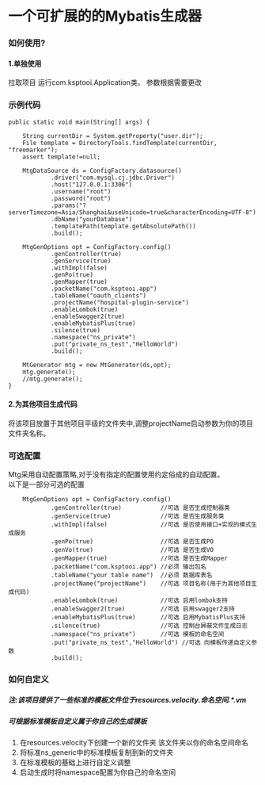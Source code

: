 # 一个可扩展的的Mybatis生成器
### 如何使用?  

#### 1.单独使用
拉取项目 运行com.ksptooi.Application类。 参数根据需要更改  
### 示例代码


    public static void main(String[] args) {

        String currentDir = System.getProperty("user.dir");
        File template = DirectoryTools.findTemplate(currentDir, "freemarker");
        assert template!=null;

        MtgDataSource ds = ConfigFactory.datasource()
                .driver("com.mysql.cj.jdbc.Driver")
                .host("127.0.0.1:3306")
                .username("root")
                .password("root")
                .params("?serverTimezone=Asia/Shanghai&useUnicode=true&characterEncoding=UTF-8")
                .dbName("yourDatabase")
                .templatePath(template.getAbsolutePath())
                .build();

        MtgGenOptions opt = ConfigFactory.config()
                .genController(true)
                .genService(true)
                .withImpl(false)
                .genPo(true)
                .genMapper(true)
                .packetName("com.ksptooi.app")
                .tableName("oauth_clients")
                .projectName("hospital-plugin-service")
                .enableLombok(true)
                .enableSwagger2(true)
                .enableMybatisPlus(true)
                .silence(true)
                .namespace("ns_private")
                .put("private_ns_test","HelloWorld")
                .build();

        MtGenerator mtg = new MtGenerator(ds,opt);
        mtg.generate();
        //mtg.generate();
    }

#### 2.为其他项目生成代码
将该项目放置于其他项目平级的文件夹中,调整projectName启动参数为你的项目文件夹名称。

### 可选配置
Mtg采用自动配置策略,对于没有指定的配置使用约定俗成的自动配置。   
以下是一部分可选的配置

        MtgGenOptions opt = ConfigFactory.config()
                .genController(true)           //可选 是否生成控制器类
                .genService(true)              //可选 是否生成服务类
                .withImpl(false)               //可选 是否使用接口+实现的模式生成服务
                .genPo(true)                   //可选 是否生成PO
                .genVo(true)                   //可选 是否生成VO
                .genMapper(true)               //可选 是否生成Mapper
                .packetName("com.ksptooi.app") //必须 输出包名
                .tableName("your table name")  //必须 数据库表名
                .projectName("projectName")    //可选 项目名称(用于为其他项目生成代码)
                .enableLombok(true)            //可选 启用lombok支持
                .enableSwagger2(true)          //可选 启用swagger2支持
                .enableMybatisPlus(true)       //可选 启用MybatisPlus支持
                .silence(true)                 //可选 控制台屏蔽文件生成日志
                .namespace("ns_private")       //可选 模板的命名空间
                .put("private_ns_test","HelloWorld") //可选 向模板传递自定义参数
                .build();

### 如何自定义
##### 注:该项目提供了一些标准的模板文件位于resources.velocity.命名空间.*.vm
##### 可根据标准模板自定义属于你自己的生成模板
1. 在resources.velocity下创建一个新的文件夹 该文件夹以你的命名空间命名
2. 将标准ns_generic中的标准模板复制到新的文件夹
3. 在标准模板的基础上进行自定义调整
4. 启动生成时将namespace配置为你自己的命名空间



